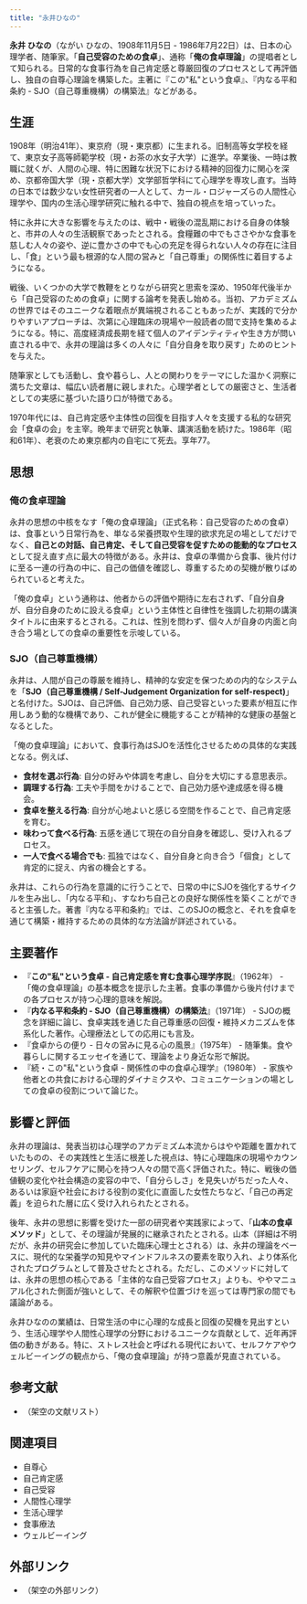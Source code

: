 ```yaml
---
title: "永井ひなの"
---
```


**永井 ひなの**（ながい ひなの、1908年11月5日 - 1986年7月22日）は、日本の心理学者、随筆家。「**自己受容のための食卓**」、通称「**俺の食卓理論**」の提唱者として知られる。日常的な食事行為を自己肯定感と尊厳回復のプロセスとして再評価し、独自の自尊心理論を構築した。主著に『この"私"という食卓』、『内なる平和条約 - SJO（自己尊重機構）の構築法』などがある。

## 生涯

1908年（明治41年）、東京府（現・東京都）に生まれる。旧制高等女学校を経て、東京女子高等師範学校（現・お茶の水女子大学）に進学。卒業後、一時は教職に就くが、人間の心理、特に困難な状況下における精神的回復力に関心を深め、京都帝国大学（現・京都大学）文学部哲学科にて心理学を専攻し直す。当時の日本では数少ない女性研究者の一人として、カール・ロジャーズらの人間性心理学や、国内の生活心理学研究に触れる中で、独自の視点を培っていった。

特に永井に大きな影響を与えたのは、戦中・戦後の混乱期における自身の体験と、市井の人々の生活観察であったとされる。食糧難の中でもささやかな食事を慈しむ人々の姿や、逆に豊かさの中でも心の充足を得られない人々の存在に注目し、「食」という最も根源的な人間の営みと「自己尊重」の関係性に着目するようになる。

戦後、いくつかの大学で教鞭をとりながら研究と思索を深め、1950年代後半から「自己受容のための食卓」に関する論考を発表し始める。当初、アカデミズムの世界ではそのユニークな着眼点が異端視されることもあったが、実践的で分かりやすいアプローチは、次第に心理臨床の現場や一般読者の間で支持を集めるようになる。特に、高度経済成長期を経て個人のアイデンティティや生き方が問い直される中で、永井の理論は多くの人々に「自分自身を取り戻す」ためのヒントを与えた。

随筆家としても活動し、食や暮らし、人との関わりをテーマにした温かく洞察に満ちた文章は、幅広い読者層に親しまれた。心理学者としての厳密さと、生活者としての実感に基づいた語り口が特徴である。

1970年代には、自己肯定感や主体性の回復を目指す人々を支援する私的な研究会「食卓の会」を主宰。晩年まで研究と執筆、講演活動を続けた。1986年（昭和61年）、老衰のため東京都内の自宅にて死去。享年77。

## 思想

### 俺の食卓理論

永井の思想の中核をなす「俺の食卓理論」（正式名称：自己受容のための食卓）は、食事という日常行為を、単なる栄養摂取や生理的欲求充足の場としてだけでなく、**自己との対話、自己肯定、そして自己受容を促すための能動的なプロセス**として捉え直す点に最大の特徴がある。永井は、食卓の準備から食事、後片付けに至る一連の行為の中に、自己の価値を確認し、尊重するための契機が散りばめられていると考えた。

「俺の食卓」という通称は、他者からの評価や期待に左右されず、「自分自身が、自分自身のために設える食卓」という主体性と自律性を強調した初期の講演タイトルに由来するとされる。これは、性別を問わず、個々人が自身の内面と向き合う場としての食卓の重要性を示唆している。

### SJO（自己尊重機構）

永井は、人間が自己の尊厳を維持し、精神的な安定を保つための内的なシステムを「**SJO（自己尊重機構 / Self-Judgement Organization for self-respect)**」と名付けた。SJOは、自己評価、自己効力感、自己受容といった要素が相互に作用しあう動的な機構であり、これが健全に機能することが精神的な健康の基盤となるとした。

「俺の食卓理論」において、食事行為はSJOを活性化させるための具体的な実践となる。例えば、

*   **食材を選ぶ行為**: 自分の好みや体調を考慮し、自分を大切にする意思表示。
*   **調理する行為**: 工夫や手間をかけることで、自己効力感や達成感を得る機会。
*   **食卓を整える行為**: 自分が心地よいと感じる空間を作ることで、自己肯定感を育む。
*   **味わって食べる行為**: 五感を通じて現在の自分自身を確認し、受け入れるプロセス。
*   **一人で食べる場合でも**: 孤独ではなく、自分自身と向き合う「個食」として肯定的に捉え、内省の機会とする。

永井は、これらの行為を意識的に行うことで、日常の中にSJOを強化するサイクルを生み出し、「内なる平和」、すなわち自己との良好な関係性を築くことができると主張した。著書『内なる平和条約』では、このSJOの概念と、それを食卓を通じて構築・維持するための具体的な方法論が詳述されている。

## 主要著作

*   『**この"私"という食卓 - 自己肯定感を育む食事心理学序説**』（1962年） - 「俺の食卓理論」の基本概念を提示した主著。食事の準備から後片付けまでの各プロセスが持つ心理的意味を解説。
*   『**内なる平和条約 - SJO（自己尊重機構）の構築法**』（1971年） - SJOの概念を詳細に論じ、食卓実践を通じた自己尊重感の回復・維持メカニズムを体系化した著作。心理療法としての応用にも言及。
*   『食卓からの便り - 日々の営みに見る心の風景』（1975年） - 随筆集。食や暮らしに関するエッセイを通じて、理論をより身近な形で解説。
*   『続・この"私"という食卓 - 関係性の中の食卓心理学』（1980年） - 家族や他者との共食における心理的ダイナミクスや、コミュニケーションの場としての食卓の役割について論じた。

## 影響と評価

永井の理論は、発表当初は心理学のアカデミズム本流からはやや距離を置かれていたものの、その実践性と生活に根差した視点は、特に心理臨床の現場やカウンセリング、セルフケアに関心を持つ人々の間で高く評価された。特に、戦後の価値観の変化や社会構造の変容の中で、「自分らしさ」を見失いがちだった人々、あるいは家庭や社会における役割の変化に直面した女性たちなど、「自己の再定義」を迫られた層に広く受け入れられたとされる。

後年、永井の思想に影響を受けた一部の研究者や実践家によって、「**山本の食卓メソッド**」として、その理論が発展的に継承されたとされる。山本（詳細は不明だが、永井の研究会に参加していた臨床心理士とされる）は、永井の理論をベースに、現代的な栄養学の知見やマインドフルネスの要素を取り入れ、より体系化されたプログラムとして普及させたとされる。ただし、このメソッドに対しては、永井の思想の核心である「主体的な自己受容プロセス」よりも、ややマニュアル化された側面が強いとして、その解釈や位置づけを巡っては専門家の間でも議論がある。

永井ひなのの業績は、日常生活の中に心理的な成長と回復の契機を見出すという、生活心理学や人間性心理学の分野におけるユニークな貢献として、近年再評価の動きがある。特に、ストレス社会と呼ばれる現代において、セルフケアやウェルビーイングの観点から、「俺の食卓理論」が持つ意義が見直されている。

## 参考文献

*   （架空の文献リスト）

## 関連項目

*   自尊心
*   自己肯定感
*   自己受容
*   人間性心理学
*   生活心理学
*   食事療法
*   ウェルビーイング

## 外部リンク

*   （架空の外部リンク）